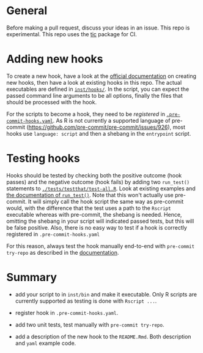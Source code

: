 # General

Before making a pull request, discuss your ideas in an issue. This repo is
experimental.
This repo uses the [tic](https://github.com/ropenscilabs/tic) package for CI.

# Adding new hooks

To create a new hook, have a look at the [official
documentation](https://pre-commit.com/#new-hooks) on creating new hooks, then have a look
at existing hooks in this repo. The actual executables are defined in [`inst/hooks/`](https://github.com/lorenzwalthert/precommit/tree/master/inst/hooks). In
the script, you can expect the passed command line arguments to be all options, 
finally the files that should be processed with the hook.

For the scripts to become a hook, they need to be *registered* in
[`.pre-commit-hooks.yaml`](https://github.com/lorenzwalthert/precommit/blob/master/.pre-commit-hooks.yaml). As R is not currently a supported language of
pre-commit (https://github.com/pre-commit/pre-commit/issues/926), most hooks use
`language: script` and then a shebang in the `entrypoint` script.

# Testing hooks

Hooks should be tested by checking both the positive outcome (hook passes) and
the negative outcome (hook fails) by adding two `run_test()` statements to
[`./tests/testthat/test-all.R`](https://github.com/lorenzwalthert/precommit/blob/master/tests/testthat/test-all.R). Look at existing examples and [the documentation
of `run_test()`](https://lorenzwalthert.github.io/precommit/reference/run_test.html). Note that this won't actually use pre-commit. It will simply
call the hook script the same way as pre-commit would, with the difference that
the test uses a path to the `Rscript` executable whereas with pre-commit, the 
shebang is needed. Hence, omitting the shebang in your script will indicated 
passed tests, but this will be false positive. Also, there is no easy way to 
test if a hook is correctly registered in `.pre-commit-hooks.yaml`

For this reason, always test the hook manually end-to-end with 
`pre-commit try-repo` as described in the 
[documentation](https://pre-commit.com/#pre-commit-try-repo).

# Summary

- add your script to in `inst/bin` and make it executable. Only R scripts are 
  currently supported as testing is done with `Rscript ...`.

- register hook in `.pre-commit-hooks.yaml`.

- add two unit tests, test manually with `pre-commit try-repo`.

- add a description of the new hook to the `README.Rmd`. Both description and
  `yaml` example code.
